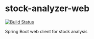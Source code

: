 # stock-analyzer-web
[![Build Status](https://travis-ci.org/skyYaga/stock-analyzer-web.svg?branch=master)](https://travis-ci.org/skyYaga/stock-analyzer-web)

Spring Boot web client for stock analysis

